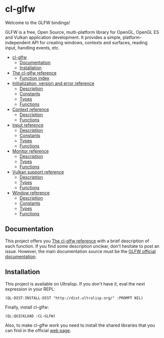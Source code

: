 # cl-glfw

Welcome to the GLFW bindings!

GLFW is a free, Open Source, multi-platform library for OpenGL, OpenGL ES and Vulkan application development. It provides a simple, platform-independent API for creating windows, contexts and surfaces, reading input, handling events, etc.

* [cl-glfw](/README.md#cl-glfw)
  * [Documentation](/README.md#documentation)
  * [Installation](/README.md#installation)
* [The cl-glfw reference](/docs/api-introduction.md#the-cl-glfw-reference)
  * [Function index](/docs/api-introduction.md#function-index)
* [Initialization, version and error reference](/docs/api/initialization.md#initialization-version-and-error-reference)
  * [Description](/docs/api/initialization.md#description)
  * [Constants](/docs/api/initialization.md#constants)
  * [Types](/docs/api/initialization.md#types)
  * [Functions](/docs/api/initialization.md#functions)
* [Context reference](/docs/api/context.md#context-reference)
  * [Description](/docs/api/context.md#description)
  * [Functions](/docs/api/context.md#functions)
* [Input reference](/docs/api/input.md#input-reference)
  * [Description](/docs/api/input.md#description)
  * [Constants](/docs/api/input.md#constants)
  * [Types](/docs/api/input.md#types)
  * [Functions](/docs/api/input.md#functions)
* [Monitor reference](/docs/api/monitor.md#monitor-reference)
  * [Description](/docs/api/monitor.md#description)
  * [Types](/docs/api/monitor.md#types)
  * [Functions](/docs/api/monitor.md#functions)
* [Vulkan support reference](/docs/api/vulkan.md#vulkan-support-reference)
  * [Description](/docs/api/vulkan.md#description)
  * [Types](/docs/api/vulkan.md#types)
  * [Functions](/docs/api/vulkan.md#functions)
* [Window reference](/docs/api/window.md#window-reference)
  * [Description](/docs/api/window.md#description)
  * [Constants](/docs/api/window.md#constants)
  * [Types](/docs/api/window.md#types)
  * [Functions](/docs/api/window.md#functions)

## Documentation

This project offers you [The cl-glfw reference](/docs/api-introduction.md#the-cl-glfw-reference) with a brief description of each function. If you find some description unclear, don't hesitate to post an issue. However, the main documentation source must be the [GLFW official documentation](https://www.glfw.org/documentation.html).

## Installation

This project is available on Ultralisp. If you don't have it, eval the next expression in your REPL:

```
(QL-DIST:INSTALL-DIST "http://dist.ultralisp.org/" :PROMPT NIL)
```

Finally, install cl-glfw:

```
(QL:QUICKLOAD :CL-GLFW)
```

Also, to make cl-glfw work you need to install the shared libraries that you can find in the official [web page](https://www.glfw.org/download.html).

